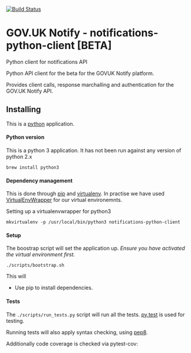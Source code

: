 [![Build Status](https://api.travis-ci.org/alphagov/notifications-python-client.svg?branch=master)](https://api.travis-ci.org/alphagov/notifications-python-client.svg?branch=master)


# GOV.UK Notify - notifications-python-client [BETA]
Python client for notifications API

Python API client for the beta for the GOVUK Notify platform.

Provides client calls, response marchalling and authentication for the GOV.UK Notify API.

## Installing

This is a [python](https://www.python.org/) application.

#### Python version
This is a python 3 application. It has not been run against any version of python 2.x

    brew install python3

#### Dependency management

This is done through [pip](pip.readthedocs.org/) and [virtualenv](https://virtualenv.readthedocs.org/en/latest/). In practise we have used
[VirtualEnvWrapper](http://virtualenvwrapper.readthedocs.org/en/latest/command_ref.html) for our virtual environemnts.

Setting up a virtualenvwrapper for python3
    
    mkvirtualenv -p /usr/local/bin/python3 notifications-python-client

#### Setup

The boostrap script will set the application up. *Ensure you have activated the virtual environment first.*

    ./scripts/bootstrap.sh
    
This will

* Use pip to install dependencies.

#### Tests

The `./scripts/run_tests.py` script will run all the tests. [py.test](http://pytest.org/latest/) is used for testing.

Running tests will also apply syntax checking, using [pep8](https://www.python.org/dev/peps/pep-0008/).

Additionally code coverage is checked via pytest-cov:


